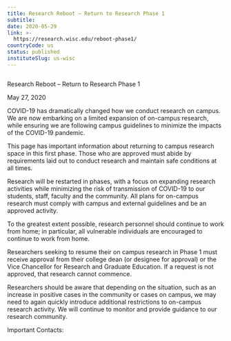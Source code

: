 ```yaml
---
title: Research Reboot – Return to Research Phase 1
subtitle: 
date: 2020-05-29
link: >-
  https://research.wisc.edu/reboot-phase1/
countryCode: us
status: published
instituteSlug: us-wisc
---
```

![]()

Research Reboot – Return to Research Phase 1

May 27, 2020

COVID-19 has dramatically changed how we conduct research on campus. We are now embarking on a limited expansion of on-campus research, while ensuring we are following campus guidelines to minimize the impacts of the COVID-19 pandemic.

This page has important information about returning to campus research space in this first phase. Those who are approved must abide by requirements laid out to conduct research and maintain safe conditions at all times.

Research will be restarted in phases, with a focus on expanding research activities while minimizing the risk of transmission of COVID-19 to our students, staff, faculty and the community. All plans for on-campus research must comply with campus and external guidelines and be an approved activity.

To the greatest extent possible, research personnel should continue to work from home; in particular, all vulnerable individuals are encouraged to continue to work from home.

Researchers seeking to resume their on campus research in Phase 1 must receive approval from their college dean (or designee for approval) or the Vice Chancellor for Research and Graduate Education. If a request is not approved, that research cannot commence.

Researchers should be aware that depending on the situation, such as an increase in positive cases in the community or cases on campus, we may need to again quickly introduce additional restrictions to on-campus research activity. We will continue to monitor and provide guidance to our research community.

Important Contacts: